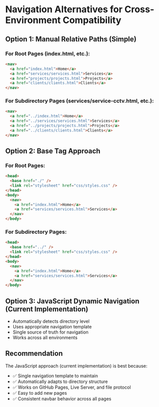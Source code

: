 # Navigation Alternatives for Cross-Environment Compatibility

## Option 1: Manual Relative Paths (Simple)

### For Root Pages (index.html, etc.):

```html
<nav>
  <a href="index.html">Home</a>
  <a href="services/services.html">Services</a>
  <a href="projects/projects.html">Projects</a>
  <a href="clients/clients.html">Clients</a>
</nav>
```

### For Subdirectory Pages (services/service-cctv.html, etc.):

```html
<nav>
  <a href="../index.html">Home</a>
  <a href="../services/services.html">Services</a>
  <a href="../projects/projects.html">Projects</a>
  <a href="../clients/clients.html">Clients</a>
</nav>
```

## Option 2: Base Tag Approach

### For Root Pages:

```html
<head>
  <base href="./" />
  <link rel="stylesheet" href="css/styles.css" />
</head>
<body>
  <nav>
    <a href="index.html">Home</a>
    <a href="services/services.html">Services</a>
  </nav>
</body>
```

### For Subdirectory Pages:

```html
<head>
  <base href="../" />
  <link rel="stylesheet" href="css/styles.css" />
</head>
<body>
  <nav>
    <a href="index.html">Home</a>
    <a href="services/services.html">Services</a>
  </nav>
</body>
```

## Option 3: JavaScript Dynamic Navigation (Current Implementation)

- Automatically detects directory level
- Uses appropriate navigation template
- Single source of truth for navigation
- Works across all environments

## Recommendation

The JavaScript approach (current implementation) is best because:

- ✅ Single navigation template to maintain
- ✅ Automatically adapts to directory structure
- ✅ Works on GitHub Pages, Live Server, and file protocol
- ✅ Easy to add new pages
- ✅ Consistent navbar behavior across all pages
